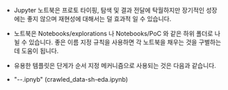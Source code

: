 

- Jupyter 노트북은 프로토 타이핑, 탐색 및 결과 전달에 탁월하지만 장기적인 성장에는 좋지 않으며 재현성에 대해서는 덜 효과적 일 수 있습니다.  

- 노트북은 Notebooks/explorations 나 Notebooks/PoC 와 같은 하위 폴더로 나뉠 수 있습니다. 좋은 이름 지정 규칙을 사용하면 각 노트북을 채우는 것을 구별하는 데 도움이 됩니다. 

- 유용한 템플릿은 단게가 순서 지정 메커니즘으로 사용되는 것은 다음과 같습니다.

-  "<step>-<user>-<descriotion>.ipnyb" (crawled_data-sh-eda.ipynb)
